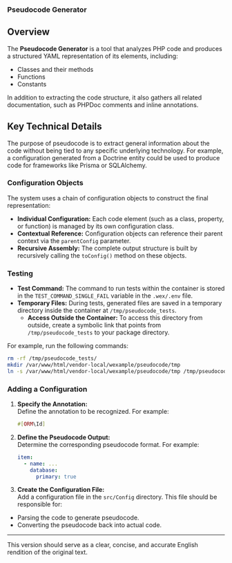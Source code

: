 ### **Pseudocode Generator**

## **Overview**

The **Pseudocode Generator** is a tool that analyzes PHP code and produces a structured YAML representation of its elements, including:

- Classes and their methods
- Functions
- Constants

In addition to extracting the code structure, it also gathers all related documentation, such as PHPDoc comments and inline annotations.

## **Key Technical Details**

The purpose of pseudocode is to extract general information about the code without being tied to any specific underlying technology. For example, a configuration generated from a Doctrine entity could be used to produce code for frameworks like Prisma or SQLAlchemy.

### Configuration Objects

The system uses a chain of configuration objects to construct the final representation:

- **Individual Configuration:** Each code element (such as a class, property, or function) is managed by its own configuration class.
- **Contextual Reference:** Configuration objects can reference their parent context via the `parentConfig` parameter.
- **Recursive Assembly:** The complete output structure is built by recursively calling the `toConfig()` method on these objects.

### Testing

- **Test Command:** The command to run tests within the container is stored in the `TEST_COMMAND_SINGLE_FAIL` variable in the `.wex/.env` file.
- **Temporary Files:** During tests, generated files are saved in a temporary directory inside the container at `/tmp/pseudocode_tests`.
  - **Access Outside the Container:** To access this directory from outside, create a symbolic link that points from `/tmp/pseudocode_tests` to your package directory.

For example, run the following commands:

```bash
rm -rf /tmp/pseudocode_tests/
mkdir /var/www/html/vendor-local/wexample/pseudocode/tmp
ln -s /var/www/html/vendor-local/wexample/pseudocode/tmp /tmp/pseudocode_tests
```

### Adding a Configuration

1. **Specify the Annotation:**  
   Define the annotation to be recognized. For example:
   ```php
   #[ORM\Id]
   ```

2. **Define the Pseudocode Output:**  
   Determine the corresponding pseudocode format. For example:
   ```yaml
   item:
     - name: ...
       database:
         primary: true
   ```

3. **Create the Configuration File:**  
   Add a configuration file in the `src/Config` directory. This file should be responsible for:
  - Parsing the code to generate pseudocode.
  - Converting the pseudocode back into actual code.

---

This version should serve as a clear, concise, and accurate English rendition of the original text.